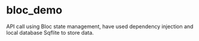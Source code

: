 # bloc_demo
API call using Bloc state management, have used  dependency injection and local database Sqflite to store data. 
